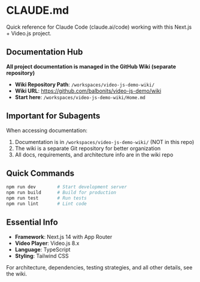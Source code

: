 # CLAUDE.md

Quick reference for Claude Code (claude.ai/code) working with this Next.js + Video.js project.

## Documentation Hub

**All project documentation is managed in the GitHub Wiki (separate repository)**

- **Wiki Repository Path**: `/workspaces/video-js-demo-wiki/`
- **Wiki URL**: https://github.com/balbonits/video-js-demo/wiki
- **Start here**: `/workspaces/video-js-demo-wiki/Home.md`

## Important for Subagents

When accessing documentation:
1. Documentation is in `/workspaces/video-js-demo-wiki/` (NOT in this repo)
2. The wiki is a separate Git repository for better organization
3. All docs, requirements, and architecture info are in the wiki repo

## Quick Commands

```bash
npm run dev        # Start development server
npm run build      # Build for production
npm run test       # Run tests
npm run lint       # Lint code
```

## Essential Info

- **Framework**: Next.js 14 with App Router
- **Video Player**: Video.js 8.x
- **Language**: TypeScript
- **Styling**: Tailwind CSS

For architecture, dependencies, testing strategies, and all other details, see the wiki.